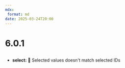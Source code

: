 ```yaml
---
mdx:
 format: md
date: 2025-03-24T20:00
---
```


# 6.0.1

<!-- truncate -->

##

- **select:** 🐛 Selected values doesn't match selected IDs